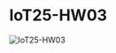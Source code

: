 # IoT25-HW03
![IoT25-HW03](https://github.com/user-attachments/assets/082656ae-51db-4dd7-9cb0-546f27a09e47)
